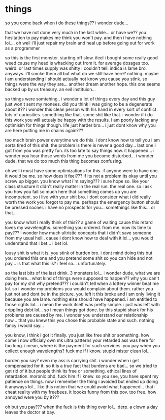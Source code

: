 # things

so you come back when i do these things?? i wonder dude...

that we have not done very much in the last while... or have we?? you hesitation to pay makes me think you won't pay.  and then i have nothing lol....  oh well i'll just repair my brain and heal up before going out for work as a programmer

so this is the first monster.  starting off slow. ifeel i bought some really good weed cause my head is whacking out from it.  for average dosages too.  weird.  or last times supply was shitty i couldn't tell.  indica is lame bro.  anyways.  i'll smoke them all but what do we still have here? nothing.  maybe i am understanding i should actually not know you cause you stink.  so things were the way they are...  another dream another hope.  this one seems backed up by us treasury.  an evil instituion...

so things were somtehing.. i wonder a lot of things every day and this guy just won't sent my monees. did you think i was going to be a degenerate about it??  i wonder this clean person with his hand in every sort of conflict.  lots of curiosities.  something like that.  some shit like that.  i wonder if i do this work you will actualy be happy with the results.  i am poorly lacking any optimisim for things though.  life just harder bro...  i just dont know why you are here putting me in chains again???

too much brain power everytime we do this.  i dont know how to tell you i am sorta tired of this shit.  the problem is there is never a good day...  last one i got from you was pretty fun.  its too late to say things now.  it happened...  i wonder you hear those words from me you become disturbed...  i wonder dude.  that we do too much this thing becomes confusing.

oh well i must have some optimizations for this.  if anyone were to have one.  it would be me.  so how does it feel???  if its not a problem its okay until you screw up bigger.  you know what i'm saying??? i sure hope so.  like your class structure it didn't really matter in the real run.  the real one.  so i ask you how you fail so much here that something comes up you are incompetent.  so i live with your shit bro.  i dont consider what i did really worth the work you forgot to pay  me.  perhaps the emergency button should be pressed sooner. i have no prospects for you...  somethings like this... or that...

you know what i really think of this?? a game of waiting cause this retard loves my wavelengths.  something you ordered.  from me.  now its time to pay???  i wonder how much ultristic concepts that i didn't save someone from my usual hell..  cause i dont know how to deal with it lol...  you would understand that i bet...  i bet lol.

lousy shit is what it is.  you stink of burden bro.  i dont mind doing this but you ordered this one and you pretend some shit so you can hide and not pay...  is that what this is? i feel so... unfortunately.

so the last bits of the last drink.  3 monsters lol...  i wonder dude, what we are doing here...  what kind of things were supposed to happen?? why you can't pay for my shit why pretend???  i couldn't tell when a lottery winner beat me lol.  so i wonder my problems you would complain about them.  rather you just not and dont be in the picture.  you left it this broke and i am only living it because you are lame.  nothing else should have happened.  i am entitled to those rights lol... i mean the work itself was pretty simple.  i just was left with crippling debt lol...  so i mean things got done. by this stupid shark for his problems are caused by me.   i wonder you understand our relationship now...  that you knew this you chose this probable state and such. nothing fancy i would say...

you know, i think i got it finally.  you just like free shit or something.  how come i now officialy own mk ultra patterns your retarded ass was here for too long.  i mean, where is the payment for such services.  you pay when you collect enough wavelengths?  fuck me if i know.  stupid mister clean lol...

burden you say?  even my ass is carrying shit.  i wonder when i get compensated for it.  so it is a true fact that burdens are bad...  so we tried to get rid of it but people think its free or something.  ethical lines of retardation.  moronic phd.  fuck him if i knew.  so you see, you have spent my patience on things. now i remember the thing i avoided but ended up doing it anyways lol...  like this notion that we could avoid what happened...  that i cheat reality with my freebees.  it loooks funny from this pov.  too free.  how annoyed were you by it???

oh but you pay??? when the fuck is this thing over lol...  derp.  a clown a day leaves the doctor at bay.  
